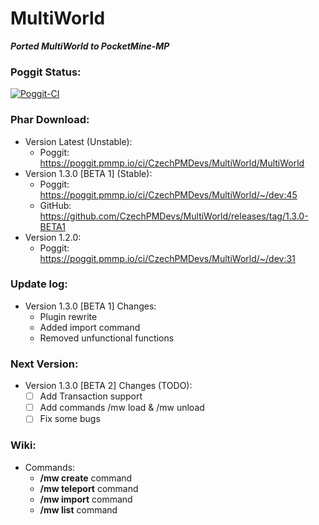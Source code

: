 # MultiWorld

_**Ported MultiWorld to PocketMine-MP**_

### Poggit Status:

[![Poggit-CI](https://poggit.pmmp.io/ci.badge/CzechPMDevs/MultiWorld/MultiWorld)](https://poggit.pmmp.io/ci/CzechPMDevs/MultiWorld/MultiWorld)

### Phar Download:
  - Version Latest (Unstable):
      - Poggit: https://poggit.pmmp.io/ci/CzechPMDevs/MultiWorld/MultiWorld
  - Version 1.3.0 [BETA 1] (Stable):
      - Poggit: https://poggit.pmmp.io/ci/CzechPMDevs/MultiWorld/~/dev:45
      - GitHub: https://github.com/CzechPMDevs/MultiWorld/releases/tag/1.3.0-BETA1
  - Version 1.2.0:
    - Poggit: https://poggit.pmmp.io/ci/CzechPMDevs/MultiWorld/~/dev:31
    
### Update log:

- Version 1.3.0 [BETA 1] Changes:
  - Plugin rewrite
  - Added import command
  - Removed unfunctional functions
  
### Next Version:

- Version 1.3.0 [BETA 2] Changes (TODO):
    - [ ] Add Transaction support
    - [ ] Add commands /mw load & /mw unload
    - [ ] Fix some bugs
  
### Wiki:

- Commands:
  - **/mw create** command
  - **/mw teleport** command
  - **/mw import** command
  - **/mw list** command
